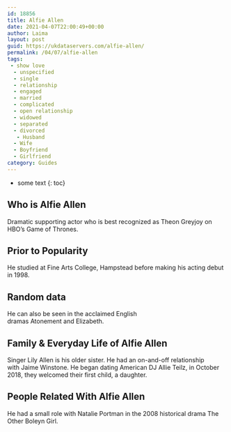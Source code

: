 ```yaml
---
id: 18856
title: Alfie Allen
date: 2021-04-07T22:00:49+00:00
author: Laima
layout: post
guid: https://ukdataservers.com/alfie-allen/
permalink: /04/07/alfie-allen
tags:
 - show love
  - unspecified
  - single
  - relationship
  - engaged
  - married
  - complicated
  - open relationship
  - widowed
  - separated
  - divorced
   - Husband
  - Wife
  - Boyfriend
  - Girlfriend
category: Guides
---
```


* some text
{: toc}


## Who is Alfie Allen
                  
                  
                  
Dramatic supporting actor who is best recognized as Theon Greyjoy on HBO&#8217;s Game of Thrones.
                  
              
            
              
            
                
                
                
## Prior to Popularity
                  
                  
                  
He studied at Fine Arts College, Hampstead before making his acting debut in 1998.
                  
              
            
              
            
                
                
                
## Random data
                  
                  
                  
He can also be seen in the acclaimed English dramas Atonement and Elizabeth.
                  
              
            
              
            
                
                
                
## Family & Everyday Life of Alfie Allen
                  
                  
                  
Singer Lily Allen is his older sister. He had an on-and-off relationship with Jaime Winstone. He began dating American DJ Allie Teilz, in October 2018, they welcomed their first child, a daughter.  
                  
              
            
              
            
                
                
                
## People Related With Alfie Allen
                  
                  
                  
He had a small role with Natalie Portman in the 2008 historical drama The Other Boleyn Girl.
                  
              
            
              
            
                
              
            
              
              
            
            
              
            
          
          
          
